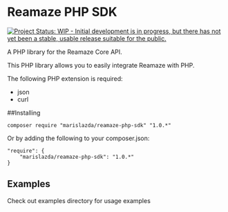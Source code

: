 # Reamaze PHP SDK

[![Project Status: WIP - Initial development is in progress, but there has not yet been a stable, usable release suitable for the public.](http://www.repostatus.org/badges/latest/wip.svg)](http://www.repostatus.org/#wip)

A PHP library for the Reamaze Core API. 

This PHP library allows you to easily integrate Reamaze with PHP.

The following PHP extension is required:

* json
* curl

##Installing

    composer require "marislazda/reamaze-php-sdk" "1.0.*"

Or by adding the following to your composer.json:

    "require": {
        "marislazda/reamaze-php-sdk": "1.0.*"
    }

## Examples
Check out examples directory for usage examples
